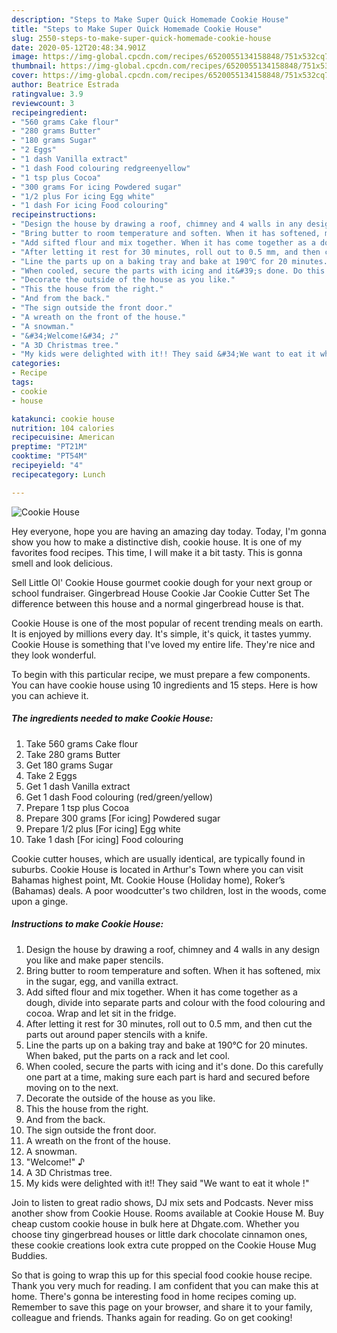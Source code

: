 ```yaml
---
description: "Steps to Make Super Quick Homemade Cookie House"
title: "Steps to Make Super Quick Homemade Cookie House"
slug: 2550-steps-to-make-super-quick-homemade-cookie-house
date: 2020-05-12T20:48:34.901Z
image: https://img-global.cpcdn.com/recipes/6520055134158848/751x532cq70/cookie-house-recipe-main-photo.jpg
thumbnail: https://img-global.cpcdn.com/recipes/6520055134158848/751x532cq70/cookie-house-recipe-main-photo.jpg
cover: https://img-global.cpcdn.com/recipes/6520055134158848/751x532cq70/cookie-house-recipe-main-photo.jpg
author: Beatrice Estrada
ratingvalue: 3.9
reviewcount: 3
recipeingredient:
- "560 grams Cake flour"
- "280 grams Butter"
- "180 grams Sugar"
- "2 Eggs"
- "1 dash Vanilla extract"
- "1 dash Food colouring redgreenyellow"
- "1 tsp plus Cocoa"
- "300 grams For icing Powdered sugar"
- "1/2 plus For icing Egg white"
- "1 dash For icing Food colouring"
recipeinstructions:
- "Design the house by drawing a roof, chimney and 4 walls in any design you like and make paper stencils."
- "Bring butter to room temperature and soften. When it has softened, mix in the sugar, egg, and vanilla extract."
- "Add sifted flour and mix together. When it has come together as a dough, divide into separate parts and colour with the food colouring and cocoa. Wrap and let sit in the fridge."
- "After letting it rest for 30 minutes, roll out to 0.5 mm, and then cut the parts out around paper stencils with a knife."
- "Line the parts up on a baking tray and bake at 190℃ for 20 minutes. When baked, put the parts on a rack and let cool."
- "When cooled, secure the parts with icing and it&#39;s done. Do this carefully one part at a time, making sure each part is hard and secured before moving on to the next."
- "Decorate the outside of the house as you like."
- "This the house from the right."
- "And from the back."
- "The sign outside the front door."
- "A wreath on the front of the house."
- "A snowman."
- "&#34;Welcome!&#34; ♪"
- "A 3D Christmas tree."
- "My kids were delighted with it!! They said &#34;We want to eat it whole !&#34;"
categories:
- Recipe
tags:
- cookie
- house

katakunci: cookie house 
nutrition: 104 calories
recipecuisine: American
preptime: "PT21M"
cooktime: "PT54M"
recipeyield: "4"
recipecategory: Lunch

---
```



![Cookie House](https://img-global.cpcdn.com/recipes/6520055134158848/751x532cq70/cookie-house-recipe-main-photo.jpg)

Hey everyone, hope you are having an amazing day today. Today, I'm gonna show you how to make a distinctive dish, cookie house. It is one of my favorites food recipes. This time, I will make it a bit tasty. This is gonna smell and look delicious.

Sell Little Ol&#39; Cookie House gourmet cookie dough for your next group or school fundraiser. Gingerbread House Cookie Jar Cookie Cutter Set The difference between this house and a normal gingerbread house is that.

Cookie House is one of the most popular of recent trending meals on earth. It is enjoyed by millions every day. It's simple, it's quick, it tastes yummy. Cookie House is something that I've loved my entire life. They're nice and they look wonderful.


To begin with this particular recipe, we must prepare a few components. You can have cookie house using 10 ingredients and 15 steps. Here is how you can achieve it.

<!--inarticleads1-->

##### The ingredients needed to make Cookie House:

1. Take 560 grams Cake flour
1. Take 280 grams Butter
1. Get 180 grams Sugar
1. Take 2 Eggs
1. Get 1 dash Vanilla extract
1. Get 1 dash Food colouring (red/green/yellow)
1. Prepare 1 tsp plus Cocoa
1. Prepare 300 grams [For icing] Powdered sugar
1. Prepare 1/2 plus [For icing] Egg white
1. Take 1 dash [For icing] Food colouring


Cookie cutter houses, which are usually identical, are typically found in suburbs. Cookie House is located in Arthur&#39;s Town where you can visit Bahamas highest point, Mt. Cookie House (Holiday home), Rokerʼs (Bahamas) deals. A poor woodcutter&#39;s two children, lost in the woods, come upon a ginge. 

<!--inarticleads2-->

##### Instructions to make Cookie House:

1. Design the house by drawing a roof, chimney and 4 walls in any design you like and make paper stencils.
1. Bring butter to room temperature and soften. When it has softened, mix in the sugar, egg, and vanilla extract.
1. Add sifted flour and mix together. When it has come together as a dough, divide into separate parts and colour with the food colouring and cocoa. Wrap and let sit in the fridge.
1. After letting it rest for 30 minutes, roll out to 0.5 mm, and then cut the parts out around paper stencils with a knife.
1. Line the parts up on a baking tray and bake at 190℃ for 20 minutes. When baked, put the parts on a rack and let cool.
1. When cooled, secure the parts with icing and it&#39;s done. Do this carefully one part at a time, making sure each part is hard and secured before moving on to the next.
1. Decorate the outside of the house as you like.
1. This the house from the right.
1. And from the back.
1. The sign outside the front door.
1. A wreath on the front of the house.
1. A snowman.
1. &#34;Welcome!&#34; ♪
1. A 3D Christmas tree.
1. My kids were delighted with it!! They said &#34;We want to eat it whole !&#34;


Join to listen to great radio shows, DJ mix sets and Podcasts. Never miss another show from Cookie House. Rooms available at Cookie House M. Buy cheap custom cookie house in bulk here at Dhgate.com. Whether you choose tiny gingerbread houses or little dark chocolate cinnamon ones, these cookie creations look extra cute propped on the Cookie House Mug Buddies. 

So that is going to wrap this up for this special food cookie house recipe. Thank you very much for reading. I am confident that you can make this at home. There's gonna be interesting food in home recipes coming up. Remember to save this page on your browser, and share it to your family, colleague and friends. Thanks again for reading. Go on get cooking!
